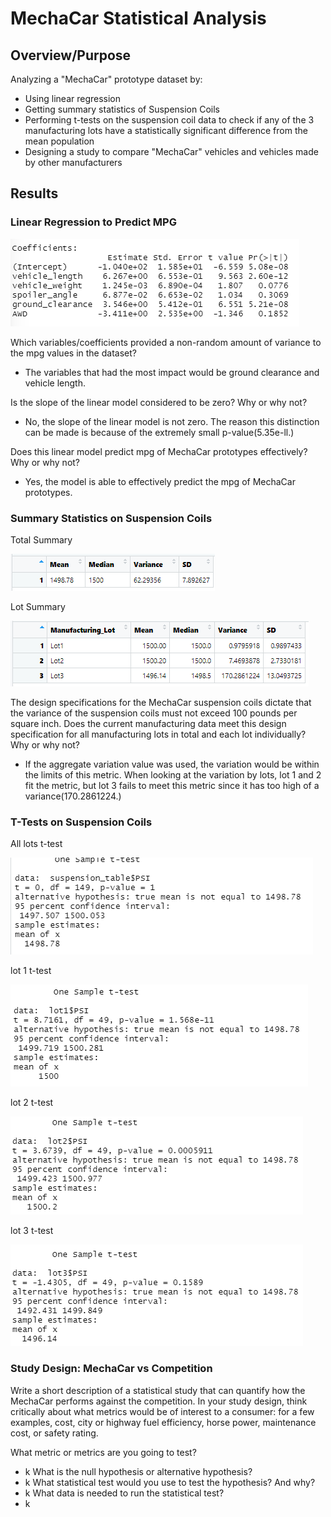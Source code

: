# MechaCar Statistical Analysis

## Overview/Purpose
Analyzing a "MechaCar" prototype dataset by:
* Using linear regression
* Getting summary statistics of Suspension Coils
* Performing t-tests on the suspension coil data to check if any of the 3 manufacturing lots have a statistically significant difference from the mean population
* Designing a study to compare "MechaCar" vehicles and vehicles made by other manufacturers 

## Results

### Linear Regression to Predict MPG

![](resources/q1.png)

Which variables/coefficients provided a non-random amount of variance to the mpg values in the dataset?
* The variables that had the most impact would be ground clearance and vehicle length.

Is the slope of the linear model considered to be zero? Why or why not?
* No, the slope of the linear model is not zero. The reason this distinction can be made is because of the extremely small p-value(5.35e-ll.)

Does this linear model predict mpg of MechaCar prototypes effectively? Why or why not?
* Yes, the model is able to effectively predict the mpg of MechaCar prototypes. 

### Summary Statistics on Suspension Coils

Total Summary

![](resources/totalsummary.png)

Lot Summary

![](resources/lotsummary.png)

The design specifications for the MechaCar suspension coils dictate that the variance of the suspension coils must not exceed 100 pounds per square inch. Does the current manufacturing data meet this design specification for all manufacturing lots in total and each lot individually? Why or why not?
* If the aggregate variation value was used, the variation would be within the limits of this metric. When looking at the variation by lots, lot 1 and 2 fit the metric, but lot 3 fails to meet this metric since it has too high of a variance(170.2861224.)

### T-Tests on Suspension Coils

All lots t-test

![](resources/suspensionttest.png)

lot 1 t-test

![](resources/lot1ttest.png)

lot 2 t-test

![](resources/lot2ttest.png)

lot 3 t-test

![](resources/lot3ttest.png)



### Study Design: MechaCar vs Competition

Write a short description of a statistical study that can quantify how the MechaCar performs against the competition. In your study design, think critically about what metrics would be of interest to a consumer: for a few examples, cost, city or highway fuel efficiency, horse power, maintenance cost, or safety rating.

What metric or metrics are you going to test?
* k
What is the null hypothesis or alternative hypothesis?
* k
What statistical test would you use to test the hypothesis? And why?
* k
What data is needed to run the statistical test?
* k
